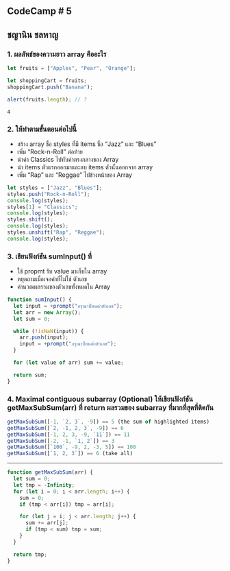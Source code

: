 ## CodeCamp # 5

## ชญานิน ชลหาญ

### 1. ผลลัพธ์ของความยาว array คืออะไร

```javascript
let fruits = ["Apples", "Pear", "Orange"];

let shoppingCart = fruits;
shoppingCart.push("Banana");

alert(fruits.length); // ?
```

`4`

### 2. ให้ทำตามขั้นตอนต่อไปนี้

- สร้าง array ชื่อ styles ที่มี items ชื่อ “Jazz” และ “Blues”
- เพิ่ม “Rock-n-Roll” ต่อท้าย
- นำค่า Classics ไปทับค่าตรงกลางของ Array
- นำ items ตัวแรกออกมาและลบ items ตัวนั้นออกจาก array
- เพิ่ม “Rap” และ “Reggae” ไปข้างหน้าของ Array

```javascript
let styles = ["Jazz", "Blues"];
styles.push("Rock-n-Roll");
console.log(styles);
styles[1] = "Classics";
console.log(styles);
styles.shift();
console.log(styles);
styles.unshift("Rap", "Reggae");
console.log(styles);
```

### 3. เขียนฟังก์ชัน sumInput() ที่

- ใช้ propmt รับ value มาเก็บใน array
- หยุดถามเมื่อเจอค่าที่ไม่ใช่ ตัวเลข
- คำนวณผลรวมของตัวเลขทั้งหมดใน Array

```javascript
function sumInput() {
  let input = +prompt("กรุณาป้อนค่าตัวเลข");
  let arr = new Array();
  let sum = 0;

  while (!isNaN(input)) {
    arr.push(input);
    input = +prompt("กรุณาป้อนค่าตัวเลข");
  }

  for (let value of arr) sum += value;

  return sum;
}
```

### 4. Maximal contiguous subarray (**Optional**) ให้เขียนฟังก์ชัน getMaxSubSum(arr) ที่ return ผลรวมของ subarray ที่มากที่สุดที่ติดกัน

```javascript
getMaxSubSum([-1, `2, 3`, -9]) == 5 (the sum of highlighted items)
getMaxSubSum([`2, -1, 2, 3`, -9]) == 6
getMaxSubSum([-1, 2, 3, -9, `11`]) == 11
getMaxSubSum([-2, -1, `1, 2`]) == 3
getMaxSubSum([`100`, -9, 2, -3, 5]) == 100
getMaxSubSum([`1, 2, 3`]) == 6 (take all)
```

---

```javascript
function getMaxSubSum(arr) {
  let sum = 0;
  let tmp = -Infinity;
  for (let i = 0; i < arr.length; i++) {
    sum = 0;
    if (tmp < arr[i]) tmp = arr[i];

    for (let j = i; j < arr.length; j++) {
      sum += arr[j];
      if (tmp < sum) tmp = sum;
    }
  }

  return tmp;
}
```

